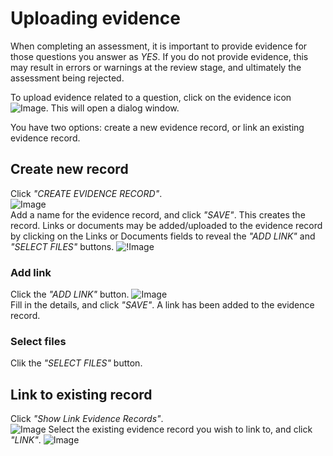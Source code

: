 # Uploading evidence

When completing an assessment, it is important to provide evidence for those questions you answer as _YES_. If you do not provide evidence, this may result in errors or warnings at the review stage, and ultimately the assessment being rejected.

To upload evidence related to a question, click on the evidence icon ![Image](/assets/screenshots/jobs/evidenceIcon.png).  This will open a dialog window. 

You have two options: create a new evidence record, or link an existing evidence record.

## Create new record
Click _"CREATE EVIDENCE RECORD"_.  
![Image](/assets/screenshots/jobs/evidence-newrecord.png)  
Add a name for the evidence record, and click _"SAVE"_. This creates the record. Links or documents may be added/uploaded to the evidence record by clicking on the Links or Documents fields to reveal the _"ADD LINK"_ and _"SELECT FILES"_ buttons.
![!Image](/assets/screenshots/jobs/evidence-add-link-doc.png)  

### Add link
Click the _"ADD LINK"_ button. 
![Image](/assets/screenshots/jobs/evidence-addlink.png)  
Fill in the details, and click _"SAVE"_.
A link has been added to the evidence record.

### Select files
Clik the _"SELECT FILES"_ button.


## Link to existing record
Click _"Show Link Evidence Records"_.  
![Image](/assets/screenshots/jobs/evidence-link.png)
Select the existing evidence record you wish to link to, and click _"LINK"_.
![Image](/assets/screenshots/jobs/evidence-linkedrecord.png)